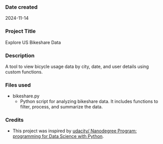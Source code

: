 ### Date created
2024-11-14

### Project Title
Explore US Bikeshare Data

### Description
A tool to view bicycle usage data by city, date, and user details using custom functions.

### Files used
* bikeshare.py
  * Python script for analyzing bikeshare data. It includes functions to filter, process, and summarize the data.


### Credits
- This project was inspired by [udacity/ Nanodegree Program: programming for Data Science with Python](https://www.udacity.com/enrollment/nd104).

